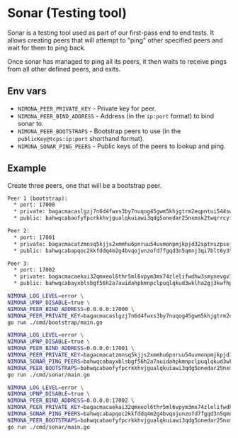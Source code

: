 # Sonar (Testing tool)

Sonar is a testing tool used as part of our first-pass end to end tests.
It allows creating peers that will attempt to "ping" other specified
peers and wait for them to ping back.

Once sonar has managed to ping all its peers, it then waits to receive pings
from all other defined peers, and exits.

## Env vars

* `NIMONA_PEER_PRIVATE_KEY` - Private key for peer.
* `NIMONA_PEER_BIND_ADDRESS` - Address (in the `ip:port` format) to bind sonar to.
* `NIMONA_PEER_BOOTSTRAPS` - Bootstrap peers to use (in the `publicKey@tcps:ip:port`
  shorthand format).
* `NIMONA_SONAR_PING_PEERS` - Public keys of the peers to lookup and ping.

## Example

Create three peers, one that will be a bootstrap peer.

```txt
Peer 1 (bootstrap):
  * port: 17000
  * private: bagacmacaslgzj7n6d4fwxs3by7nuqog45gwm5khjgtrm2eqpntui544swrlxc4cxrivfd2utkafyfkealenybtoxgsbqi5ow3wjfnj3iiyrmcuq
  * public: bahwqcabaofyfpcrkkhvjgualqkuiawi3qdg5onedar25nxmsk2twqrrcyfja

Peer 2:
  * port: 17001
  * private: bagacmacatzmnsq5kjjs2xmmhu6pnruu54uvmonpmjkpjd32sptnszpsejm6hyhbnffcrryogndoa2yhe2g4xcr7stib5w6yggu5yepqvz7mnzwi
  * public: bahwqcabapqoc2kkfddq4m2g4bvqojunzofd7fgqd3n5qmnj3qi7blt6y3tmq

Peer 3:
  * port: 17002
  * private: bagacmacaekai32qmxeol6thr5ml6vpym3mx74zlelifwdhw3smynevgv726mlqvzatc67d5apqkebqdxvggxrfx2ifyfkb53fftqnde5vlctx3i
  * public: bahwqcabayxblsbgf56h2a7auidahpkmnpclpuqlqkud3wklha2gj3kwfhpwq
```

```sh
NIMONA_LOG_LEVEL=error \
NIMONA_UPNP_DISABLE=true \
NIMONA_PEER_BIND_ADDRESS=0.0.0.0:17000 \
NIMONA_PEER_PRIVATE_KEY=bagacmacaslgzj7n6d4fwxs3by7nuqog45gwm5khjgtrm2eqpntui544swrlxc4cxrivfd2utkafyfkealenybtoxgsbqi5ow3wjfnj3iiyrmcuq \
go run ./cmd/bootstrap/main.go
```

```sh
NIMONA_LOG_LEVEL=error \
NIMONA_UPNP_DISABLE=true \
NIMONA_PEER_BIND_ADDRESS=0.0.0.0:17001 \
NIMONA_PEER_PRIVATE_KEY=bagacmacatzmnsq5kjjs2xmmhu6pnruu54uvmonpmjkpjd32sptnszpsejm6hyhbnffcrryogndoa2yhe2g4xcr7stib5w6yggu5yepqvz7mnzwi \
NIMONA_SONAR_PING_PEERS=bahwqcabayxblsbgf56h2a7auidahpkmnpclpuqlqkud3wklha2gj3kwfhpwq \
NIMONA_PEER_BOOTSTRAPS=bahwqcabaofyfpcrkkhvjgualqkuiawi3qdg5onedar25nxmsk2twqrrcyfja@tcps:0.0.0.0:17000 \
go run ./cmd/sonar/main.go
```

```sh
NIMONA_LOG_LEVEL=error \
NIMONA_UPNP_DISABLE=true \
NIMONA_PEER_BIND_ADDRESS=0.0.0.0:17002 \
NIMONA_PEER_PRIVATE_KEY=bagacmacaekai32qmxeol6thr5ml6vpym3mx74zlelifwdhw3smynevgv726mlqvzatc67d5apqkebqdxvggxrfx2ifyfkb53fftqnde5vlctx3i \
NIMONA_SONAR_PING_PEERS=bahwqcabapqoc2kkfddq4m2g4bvqojunzofd7fgqd3n5qmnj3qi7blt6y3tmq \
NIMONA_PEER_BOOTSTRAPS=bahwqcabaofyfpcrkkhvjgualqkuiawi3qdg5onedar25nxmsk2twqrrcyfja@tcps:0.0.0.0:17000 \
go run ./cmd/sonar/main.go
```
